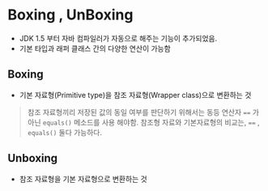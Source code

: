 
# Boxing , UnBoxing

- JDK 1.5 부터 자바 컴파일러가 자동으로 해주는 기능이 추가되었음.
- 기본 타입과 래퍼 클래스 간의 다양한 연산이 가능함

## Boxing
- 기본 자료형(Primitive type)을 참조 자료형(Wrapper class)으로 변환하는 것
> 참조 자료형끼리 저장된 값의 동일 여부를 판단하기 위해서는 동등 연산자 `==` 가 아닌 `equals()` 메소드를 사용 해야함.
> 참조형 자료와 기본자료형의 비교는, `==` , `equals()` 둘다 가능하다.

## Unboxing
- 참조 자료형을 기본 자료형으로 변환하는 것
